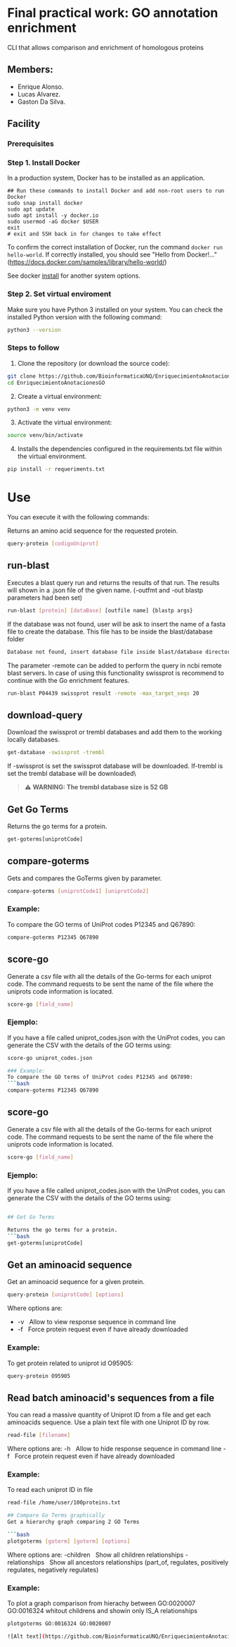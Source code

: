# Final practical work: GO annotation enrichment
CLI that allows comparison and enrichment of homologous proteins

## Members:

* Enrique Alonso.
* Lucas Alvarez.
* Gaston Da Silva.

## Facility

### Prerequisites


### Step 1. Install Docker
In a production system, Docker has to be installed as an application.  

```
## Run these commands to install Docker and add non-root users to run Docker
sudo snap install docker
sudo apt update
sudo apt install -y docker.io
sudo usermod -aG docker $USER
exit
# exit and SSH back in for changes to take effect
```
To confirm the correct installation of Docker, run the command `docker run hello-world`. If correctly installed, you should see "Hello from Docker!..."(https://docs.docker.com/samples/library/hello-world/)  

See docker [install](https://docs.docker.com/engine/install/) for another system options.
  


### Step 2. Set virtual enviroment
Make sure you have Python 3 installed on your system. You can check the installed Python version with the following command:

```sh
python3 --version
```
### Steps to follow

1. Clone the repository (or download the source code):
```bash
git clone https://github.com/BioinformaticaUNQ/EnriquecimientoAnotacionesGO.git
cd EnriquecimientoAnotacionesGO
```

2. Create a virtual environment:
   
```bash
python3 -m venv venv  
```

3. Activate the virtual environment:
```bash
source venv/bin/activate
```

4. Installs the dependencies configured in the requirements.txt file within the virtual environment.

```bash
pip install -r requeriments.txt
```


# Use

You can execute it with the following commands:

Returns an amino acid sequence for the requested protein.
```bash
query-protein [codigoUniprot]
```


## run-blast

Executes a blast query run and returns the results of that run. The results will shown in a .json file of the given name.
(-outfmt and -out blastp parameters had been set)
```bash
run-blast [protein] [dataBase] [outfile name] {blastp args}
```

If the database was not found, user will be ask to insert the name of a fasta file to create the database.
This file has to be inside the blast/database folder

```bash
Database not found, insert database file inside blast/database directory: Database.fasta
```

The parameter -remote can be added to perform the query in ncbi remote blast servers. In case of using this functionality swissprot is recommend to continue with the Go enrichment features.
```bash
run-blast P04439 swissprot result -remote -max_target_seqs 20
```

## download-query
Download the swissprot or trembl databases and add them to the working locally databases.
```bash
get-database -swissprot -trembl
```
If -swissprot is set the swissprot database will be downloaded. If-trembl is set the trembl database will be downloaded\
 
> :warning: **WARNING: The trembl database size is 52 GB**
## Get Go Terms

Returns the go terms for a protein.
```bash
get-goterms[uniprotCode]
```



## compare-goterms
Gets and compares the GoTerms given by parameter.
```bash
compare-goterms [uniprotCode1] [uniprotCode2]
```

### Example:
To compare the GO terms of UniProt codes P12345 and Q67890:
```bash
compare-goterms P12345 Q67890
```

## score-go
Generate a csv file with all the details of the Go-terms for each uniprot code.
The command requests to be sent the name of the file where the uniprots code information is located.
```bash
score-go [field_name]
```

### Ejemplo:
If you have a file called uniprot_codes.json with the UniProt codes, you can generate the CSV with the details of the GO terms using:
```bash
score-go uniprot_codes.json

### Example:
To compare the GO terms of UniProt codes P12345 and Q67890:
```bash
compare-goterms P12345 Q67890
```

## score-go
Generate a csv file with all the details of the Go-terms for each uniprot code.
The command requests to be sent the name of the file where the uniprots code information is located.
```bash
score-go [field_name]
```

### Ejemplo:
If you have a file called uniprot_codes.json with the UniProt codes, you can generate the CSV with the details of the GO terms using:
```bash

## Get Go Terms

Returns the go terms for a protein.
```bash
get-goterms[uniprotCode]
```



## Get an aminoacid sequence
Get an aminoacid sequence for a given protein.
```bash
query-protein [uniprotCode] [options]
```

Where options are:
* -v&nbsp;&nbsp;&nbsp;Allow to view response sequence in command line
* -f&nbsp;&nbsp;&nbsp;Force protein request even if have already downloaded

### Example:
To get protein related to uniprot id O95905:
```bash
query-protein O95905
```

## Read batch aminoacid's sequences from a file
You can read a massive quantity of Uniprot ID from a file and get each aminoacids sequence.
Use a plain text file with one Uniprot ID by row.
```bash
read-file [filename]
```
Where options are:
-h&nbsp;&nbsp;&nbsp;Allow to hide response sequence in command line
-f&nbsp;&nbsp;&nbsp;Force protein request even if have already downloaded

### Example:
To read each uniprot ID in file 
```bash
read-file /home/user/100proteins.txt

## Compare Go Terms graphically
Get a hierarchy graph comparing 2 GO Terms

```bash
plotgoterms [goterm] [goterm] [options]
```
Where options are:
-children&nbsp;&nbsp;&nbsp;Show all children relationships
-relationships&nbsp;&nbsp;&nbsp;Show all ancestors relationships (part_of, regulates, positively regulates, negatively regulates)

### Example:
To plot a graph comparison from hierachy between GO:0020007 GO:0016324 whitout childrens and showin only IS_A relationships
```bash
plotgoterms GO:0016324 GO:0020007

![Alt text](https://github.com/BioinformaticaUNQ/EnriquecimientoAnotacionesGO/images/PlotGoTerms.png "Results example of a plotgoterms command")